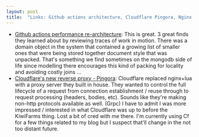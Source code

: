 ```yaml
---
layout: post
title:  "Links: Github actions architecture, Cloudflare Pingora, Nginx, Reverse proxy"
---
```


* [Github actions performance re-architecture](https://github.blog/2022-09-16-how-we-tripled-max-concurrent-jobs-to-boost-performance-of-github-actions/): This is great. 3 great finds they learned about by reviewing traces of work in motion. There was a domain object in the system that contained a growing list of smaller ones that were being stored together document style that was unpacked. That's something we find sometimes on the mongodb side of life since modelling there encourages this kind of packing for locality and avoiding costly joins ...
* [Cloudflare's new reverse proxy - Pingora](https://blog.cloudflare.com/how-we-built-pingora-the-proxy-that-connects-cloudflare-to-the-internet/): Cloudflare replaced nginx+lua with a proxy server they built in house. They wanted to control the full lifecycle of a request from connection establishment / reuse through to request processing (headers, bodies, etc). Sounds like they're making non-http protocols available as well. (Grpc) I have to admit I was more impressed / interested in what Cloudflare was up to before the KiwiFarms thing. Lost a bit of cred with me there. I'm currently using Cf for a few things related to my blog but I suspect that'll change in the not too distant future.
